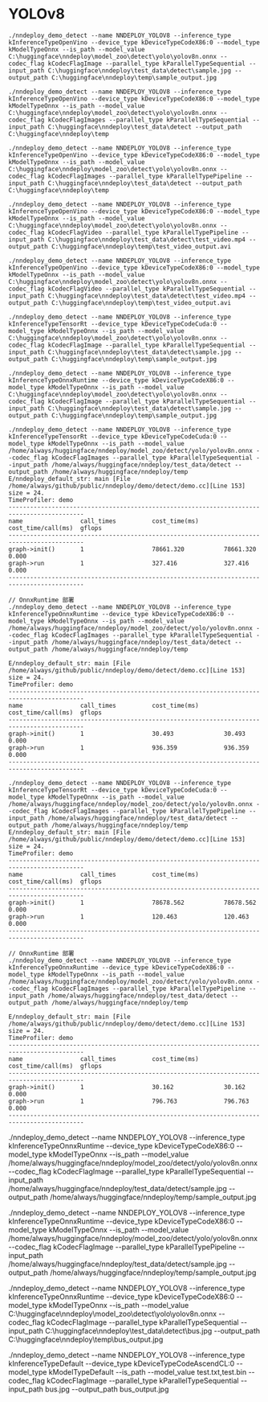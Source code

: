 # YOLOv8

```
./nndeploy_demo_detect --name NNDEPLOY_YOLOV8 --inference_type kInferenceTypeOpenVino --device_type kDeviceTypeCodeX86:0 --model_type kModelTypeOnnx --is_path --model_value C:\huggingface\nndeploy\model_zoo\detect\yolo\yolov8n.onnx --codec_flag kCodecFlagImage --parallel_type kParallelTypeSequential --input_path C:\huggingface\nndeploy\test_data\detect\sample.jpg --output_path C:\huggingface\nndeploy\temp\sample_output.jpg
```

```
./nndeploy_demo_detect --name NNDEPLOY_YOLOV8 --inference_type kInferenceTypeOpenVino --device_type kDeviceTypeCodeX86:0 --model_type kModelTypeOnnx --is_path --model_value C:\huggingface\nndeploy\model_zoo\detect\yolo\yolov8n.onnx --codec_flag kCodecFlagImages --parallel_type kParallelTypeSequential --input_path C:\huggingface\nndeploy\test_data\detect --output_path C:\huggingface\nndeploy\temp
```

```
./nndeploy_demo_detect --name NNDEPLOY_YOLOV8 --inference_type kInferenceTypeOpenVino --device_type kDeviceTypeCodeX86:0 --model_type kModelTypeOnnx --is_path --model_value C:\huggingface\nndeploy\model_zoo\detect\yolo\yolov8n.onnx --codec_flag kCodecFlagImages --parallel_type kParallelTypePipeline --input_path C:\huggingface\nndeploy\test_data\detect --output_path C:\huggingface\nndeploy\temp
```

```
./nndeploy_demo_detect --name NNDEPLOY_YOLOV8 --inference_type kInferenceTypeOpenVino --device_type kDeviceTypeCodeX86:0 --model_type kModelTypeOnnx --is_path --model_value C:\huggingface\nndeploy\model_zoo\detect\yolo\yolov8n.onnx --codec_flag kCodecFlagVideo --parallel_type kParallelTypePipeline --input_path C:\huggingface\nndeploy\test_data\detect\test_video.mp4 --output_path C:\huggingface\nndeploy\temp\test_video_output.avi
```

```
./nndeploy_demo_detect --name NNDEPLOY_YOLOV8 --inference_type kInferenceTypeOpenVino --device_type kDeviceTypeCodeX86:0 --model_type kModelTypeOnnx --is_path --model_value C:\huggingface\nndeploy\model_zoo\detect\yolo\yolov8n.onnx --codec_flag kCodecFlagVideo --parallel_type kParallelTypeSequential --input_path C:\huggingface\nndeploy\test_data\detect\test_video.mp4 --output_path C:\huggingface\nndeploy\temp\test_video_output.avi
```

```
./nndeploy_demo_detect --name NNDEPLOY_YOLOV8 --inference_type kInferenceTypeTensorRt --device_type kDeviceTypeCodeCuda:0 --model_type kModelTypeOnnx --is_path --model_value C:\huggingface\nndeploy\model_zoo\detect\yolo\yolov8n.onnx --codec_flag kCodecFlagImage --parallel_type kParallelTypeSequential --input_path C:\huggingface\nndeploy\test_data\detect\sample.jpg --output_path C:\huggingface\nndeploy\temp\sample_output.jpg
```

```
./nndeploy_demo_detect --name NNDEPLOY_YOLOV8 --inference_type kInferenceTypeOnnxRuntime --device_type kDeviceTypeCodeX86:0 --model_type kModelTypeOnnx --is_path --model_value C:\huggingface\nndeploy\model_zoo\detect\yolo\yolov8n.onnx --codec_flag kCodecFlagImage --parallel_type kParallelTypeSequential --input_path C:\huggingface\nndeploy\test_data\detect\sample.jpg --output_path C:\huggingface\nndeploy\temp\sample_output.jpg
```

```
./nndeploy_demo_detect --name NNDEPLOY_YOLOV8 --inference_type kInferenceTypeTensorRt --device_type kDeviceTypeCodeCuda:0 --model_type kModelTypeOnnx --is_path --model_value /home/always/huggingface/nndeploy/model_zoo/detect/yolo/yolov8n.onnx --codec_flag kCodecFlagImages --parallel_type kParallelTypeSequential --input_path /home/always/huggingface/nndeploy/test_data/detect --output_path /home/always/huggingface/nndeploy/temp
E/nndeploy_default_str: main [File /home/always/github/public/nndeploy/demo/detect/demo.cc][Line 153] size = 24.
TimeProfiler: demo
-------------------------------------------------------------------------------------------
name                call_times          cost_time(ms)       cost_time/call(ms)  gflops              
-------------------------------------------------------------------------------------------
graph->init()       1                   78661.320           78661.320           0.000               
graph->run          1                   327.416             327.416             0.000               
-------------------------------------------------------------------------------------------
```

```
// OnnxRuntime 部署
./nndeploy_demo_detect --name NNDEPLOY_YOLOV8 --inference_type kInferenceTypeOnnxRuntime --device_type kDeviceTypeCodeX86:0 --model_type kModelTypeOnnx --is_path --model_value /home/always/huggingface/nndeploy/model_zoo/detect/yolo/yolov8n.onnx --codec_flag kCodecFlagImages --parallel_type kParallelTypeSequential --input_path /home/always/huggingface/nndeploy/test_data/detect --output_path /home/always/huggingface/nndeploy/temp

E/nndeploy_default_str: main [File /home/always/github/public/nndeploy/demo/detect/demo.cc][Line 153] size = 24.
TimeProfiler: demo
-------------------------------------------------------------------------------------------
name                call_times          cost_time(ms)       cost_time/call(ms)  gflops              
-------------------------------------------------------------------------------------------
graph->init()       1                   30.493              30.493              0.000               
graph->run          1                   936.359             936.359             0.000               
-------------------------------------------------------------------------------------------
```

```
./nndeploy_demo_detect --name NNDEPLOY_YOLOV8 --inference_type kInferenceTypeTensorRt --device_type kDeviceTypeCodeCuda:0 --model_type kModelTypeOnnx --is_path --model_value /home/always/huggingface/nndeploy/model_zoo/detect/yolo/yolov8n.onnx --codec_flag kCodecFlagImages --parallel_type kParallelTypePipeline --input_path /home/always/huggingface/nndeploy/test_data/detect --output_path /home/always/huggingface/nndeploy/temp
E/nndeploy_default_str: main [File /home/always/github/public/nndeploy/demo/detect/demo.cc][Line 153] size = 24.
TimeProfiler: demo
-------------------------------------------------------------------------------------------
name                call_times          cost_time(ms)       cost_time/call(ms)  gflops              
-------------------------------------------------------------------------------------------
graph->init()       1                   78678.562           78678.562           0.000               
graph->run          1                   120.463             120.463             0.000               
-------------------------------------------------------------------------------------------
```

```
// OnnxRuntime 部署
./nndeploy_demo_detect --name NNDEPLOY_YOLOV8 --inference_type kInferenceTypeOnnxRuntime --device_type kDeviceTypeCodeX86:0 --model_type kModelTypeOnnx --is_path --model_value /home/always/huggingface/nndeploy/model_zoo/detect/yolo/yolov8n.onnx --codec_flag kCodecFlagImages --parallel_type kParallelTypePipeline --input_path /home/always/huggingface/nndeploy/test_data/detect --output_path /home/always/huggingface/nndeploy/temp

E/nndeploy_default_str: main [File /home/always/github/public/nndeploy/demo/detect/demo.cc][Line 153] size = 24.
TimeProfiler: demo
-------------------------------------------------------------------------------------------
name                call_times          cost_time(ms)       cost_time/call(ms)  gflops              
-------------------------------------------------------------------------------------------
graph->init()       1                   30.162              30.162              0.000               
graph->run          1                   796.763             796.763             0.000               
-------------------------------------------------------------------------------------------
```

./nndeploy_demo_detect --name NNDEPLOY_YOLOV8 --inference_type kInferenceTypeOnnxRuntime --device_type kDeviceTypeCodeX86:0 --model_type kModelTypeOnnx --is_path --model_value /home/always/huggingface/nndeploy/model_zoo/detect/yolo/yolov8n.onnx --codec_flag kCodecFlagImage --parallel_type kParallelTypeSequential --input_path /home/always/huggingface/nndeploy/test_data/detect/sample.jpg --output_path /home/always/huggingface/nndeploy/temp/sample_output.jpg


./nndeploy_demo_detect --name NNDEPLOY_YOLOV8 --inference_type kInferenceTypeOnnxRuntime --device_type kDeviceTypeCodeX86:0 --model_type kModelTypeOnnx --is_path --model_value /home/always/huggingface/nndeploy/model_zoo/detect/yolo/yolov8n.onnx --codec_flag kCodecFlagImage --parallel_type kParallelTypePipeline --input_path /home/always/huggingface/nndeploy/test_data/detect/sample.jpg --output_path /home/always/huggingface/nndeploy/temp/sample_output.jpg


./nndeploy_demo_detect --name NNDEPLOY_YOLOV8 --inference_type kInferenceTypeOnnxRuntime --device_type kDeviceTypeCodeX86:0 --model_type kModelTypeOnnx --is_path --model_value C:\huggingface\nndeploy\model_zoo\detect\yolo\yolov8n.onnx --codec_flag kCodecFlagImage --parallel_type kParallelTypeSequential --input_path C:\huggingface\nndeploy\test_data\detect\bus.jpg --output_path C:\huggingface\nndeploy\temp\bus_output.jpg

./nndeploy_demo_detect --name NNDEPLOY_YOLOV8 --inference_type kInferenceTypeDefault --device_type kDeviceTypeCodeAscendCL:0 --model_type kModelTypeDefault --is_path --model_value test.txt,test.bin --codec_flag kCodecFlagImage --parallel_type kParallelTypeSequential --input_path bus.jpg --output_path bus_output.jpg
